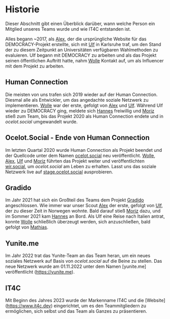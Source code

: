 # Historie

Dieser Abschnitt gibt einen Überblick darüber, wann welche Person ein Mitglied unseres Teams wurde und wie IT4C entstanden ist.

Alles begann ~2017, als [Alex](people/alexander-friedland.md), der die ursprüngliche Website für das DEMOCRACY-Projekt erstellte, sich mit [Ulf](people/ulf-gebhardt.md) in Karlsruhe traf, um <!-- textlint-disable write-good--> den Stand der zu diesem Zeitpunkt an Universitäten verfügbaren Wahlmethoden zu evaluieren<!-- textlint-enable write-good -->. Ulf begann mit DEMOCRACY zu arbeiten und als das Projekt seinen öffentlichen Auftritt hatte, nahm [Wolle](people/wolfgang-huss.md) Kontakt auf, um als Influencer mit dem Projekt zu arbeiten.

## Human Connection

Die meisten von uns trafen sich 2019 wieder auf der Human Connection. Diesmal alle als Entwickler, um <!-- textlint-disable write-good-->das angedachte soziale Netzwerk zu implementieren<!-- textlint-enable write-good -->. [Wolle](people/wolfgang-huss.md) war der erste, gefolgt von [Alex](people/alexander-friedland.md) und [Ulf](people/ulf-gebhardt.md). Während Ulf wieder zu DEMOCRACY ging, meldete sich [Hannes](people/hannes-heine.html) freiwillig und [Moriz](people/moriz-wahl.html) stieß zum Team, bis das Projekt 2020 als Human Connection endete und in *ocelot.social* umgewandelt wurde.

## Ocelot.Social - Ende von Human Connection

Im letzten Quartal 2020 wurde Human Connection als Projekt beendet und der Quellcode unter dem Namen [ocelot.social](https://ocelot.social) neu veröffentlicht. [Wolle](people/wolfgang-huss.md), [Alex](people/alexander-friedland.md), [Ulf](people/ulf-gebhardt.md) und [Moriz](people/moriz-wahl.html) führten das Projekt weiter und veröffentlichten [wir.social](https://wir.social), um *ocelot.social* am Leben zu erhalten.
Lasst uns das soziale Netzwerk live auf [stage.ocelot.social](https://stage.ocelot.social) ausprobieren.

## Gradido

Im Jahr 2021 hat sich ein Großteil des Teams dem Projekt [Gradido](https://github.com/gradido/gradido) angeschlossen. Wie immer war unser Scout [Alex](people/alexander-friedland.md) der erste, gefolgt von [Ulf](people/ulf-gebhardt.md), der zu dieser Zeit in Norwegen wohnte. Bald darauf stieß [Moriz](people/moriz-wahl.html) dazu, und im Sommer 2021 kam [Hannes](people/hannes-heine.html) an Bord.
Als Ulf eine Reise nach Italien antrat, konnte [Wolle](people/wolfgang-huss.md) <!-- textlint-disable write-good--> schließlich<!-- textlint-enable write-good --> überzeugt werden, sich anzuschließen, bald gefolgt von [Mathias](people/mathias-lenz.md).

## Yunite.me

Im Jahr 2022 trat das Yunite-Team an das Team heran, um ein neues soziales Netzwerk auf Basis von *ocelot.social* auf die Beine zu stellen. Das neue Netzwerk wurde am 01.11.2022 unter dem Namen [yunite.me] veröffentlicht (https://yunite.me).

## IT4C

Mit Beginn des Jahres 2023 wurde der Markenname IT4C und die [Website] (https://www.it4c.dev) eingerichtet, um es den Teammitgliedern zu ermöglichen, sich selbst und das Team als Ganzes zu präsentieren.
